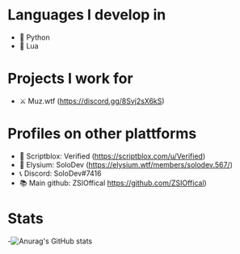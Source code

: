 # Languages I develop in
- 🐍 Python
- 🌙 Lua

# Projects I work for
- ⚔ Muz.wtf (https://discord.gg/8Svj2sX6kS)
# Profiles on other plattforms
- 📜 Scriptblox: Verified (https://scriptblox.com/u/Verified)
- 📜 Elysium: SoloDev (https://elysium.wtf/members/solodev.567/)
- 📞 Discord: SoloDev#7416
- 📚 Main github: ZSIOffical https://github.com/ZSIOffical)
# Stats
-![Anurag's GitHub stats](https://github-readme-stats.vercel.app/api?username=DocsGuy&show_icons=true&theme=radical)

